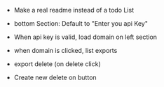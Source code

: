 - Make a real readme instead of a todo List

- bottom Section: Default to "Enter you api Key"

- When api key is valid, load domain on left section

- when domain is clicked, list exports

- export delete (on delete click)

- Create new delete on button
